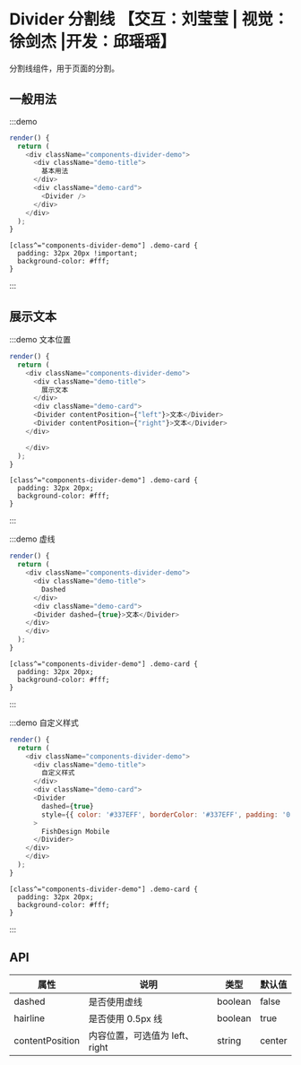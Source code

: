 # Divider 分割线 【交互：刘莹莹 | 视觉：徐剑杰 |开发：邱瑶瑶】


分割线组件，用于页面的分割。
## 一般用法

:::demo

```js
render() {
  return (
    <div className="components-divider-demo">
      <div className="demo-title">
        基本用法
      </div>
      <div className="demo-card">
        <Divider />
      </div>
    </div>  
  );
}
```
```less
[class^="components-divider-demo"] .demo-card {
  padding: 32px 20px !important;
  background-color: #fff;
}
```
:::

## 展示文本
:::demo 文本位置

```js
render() {
  return (
    <div className="components-divider-demo">
      <div className="demo-title">
        展示文本
      </div>
      <div className="demo-card">
      <Divider contentPosition={"left"}>文本</Divider>
      <Divider contentPosition={"right"}>文本</Divider>
    </div> 

    </div> 
  );
}
```
```less
[class^="components-divider-demo"] .demo-card {
  padding: 32px 20px;
  background-color: #fff;
}
```
:::

:::demo 虚线

```js
render() {
  return (
    <div className="components-divider-demo">
      <div className="demo-title">
        Dashed
      </div>
      <div className="demo-card">
      <Divider dashed={true}>文本</Divider>
    </div> 
    </div> 
  );
}
```
```less
[class^="components-divider-demo"] .demo-card {
  padding: 32px 20px;
  background-color: #fff;
}
```
:::

:::demo 自定义样式

```js
render() {
  return (
    <div className="components-divider-demo">
      <div className="demo-title">
        自定义样式
      </div>
      <div className="demo-card">
      <Divider
        dashed={true}
        style={{ color: '#337EFF', borderColor: '#337EFF', padding: '0 16px' }}
      >
        FishDesign Mobile
      </Divider>
    </div> 
    </div> 
  );
}
```
```less
[class^="components-divider-demo"] .demo-card {
  padding: 32px 20px;
  background-color: #fff;
}
```
:::

## API

| 属性            | 说明                           | 类型    | 默认值 |
| --------------- | ------------------------------ | ------- | ------ |
| dashed          | 是否使用虚线                   | boolean | false  |
| hairline        | 是否使用 0.5px 线              | boolean | true   |
| contentPosition | 内容位置，可选值为 left、right | string  | center |
